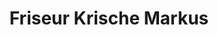 ---
title: "Friseur Krische Markus"
url: /klagenfurt-am-woerthersee/friseur-krische-markus/
shop: Friseur
---